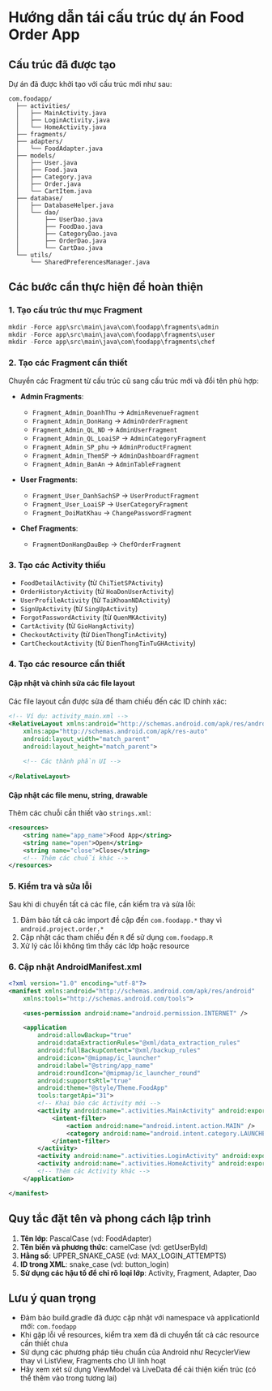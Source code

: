 # Hướng dẫn tái cấu trúc dự án Food Order App

## Cấu trúc đã được tạo

Dự án đã được khởi tạo với cấu trúc mới như sau:

```
com.foodapp/
  ├── activities/
  │   ├── MainActivity.java
  │   ├── LoginActivity.java
  │   └── HomeActivity.java
  ├── fragments/
  ├── adapters/
  │   └── FoodAdapter.java
  ├── models/
  │   ├── User.java
  │   ├── Food.java
  │   ├── Category.java
  │   ├── Order.java
  │   └── CartItem.java
  ├── database/
  │   ├── DatabaseHelper.java
  │   └── dao/
  │       ├── UserDao.java
  │       ├── FoodDao.java
  │       ├── CategoryDao.java
  │       ├── OrderDao.java
  │       └── CartDao.java
  └── utils/
      └── SharedPreferencesManager.java
```

## Các bước cần thực hiện để hoàn thiện

### 1. Tạo cấu trúc thư mục Fragment

```powershell
mkdir -Force app\src\main\java\com\foodapp\fragments\admin
mkdir -Force app\src\main\java\com\foodapp\fragments\user  
mkdir -Force app\src\main\java\com\foodapp\fragments\chef
```

### 2. Tạo các Fragment cần thiết

Chuyển các Fragment từ cấu trúc cũ sang cấu trúc mới và đổi tên phù hợp:

- **Admin Fragments**:
    - `Fragment_Admin_DoanhThu` → `AdminRevenueFragment`
    - `Fragment_Admin_DonHang` → `AdminOrderFragment`
    - `Fragment_Admin_QL_ND` → `AdminUserFragment`
    - `Fragment_Admin_QL_LoaiSP` → `AdminCategoryFragment`
    - `Fragment_Admin_SP_phu` → `AdminProductFragment`
    - `Fragment_Admin_ThemSP` → `AdminDashboardFragment`
    - `Fragment_Admin_BanAn` → `AdminTableFragment`

- **User Fragments**:
    - `Fragment_User_DanhSachSP` → `UserProductFragment`
    - `Fragment_User_LoaiSP` → `UserCategoryFragment`
    - `Fragment_DoiMatKhau` → `ChangePasswordFragment`

- **Chef Fragments**:
    - `FragmentDonHangDauBep` → `ChefOrderFragment`

### 3. Tạo các Activity thiếu

- `FoodDetailActivity` (từ `ChiTietSPActivity`)
- `OrderHistoryActivity` (từ `HoaDonUserActivity`)
- `UserProfileActivity` (từ `TaiKhoanNDActivity`)
- `SignUpActivity` (từ `SingUpActivity`)
- `ForgotPasswordActivity` (từ `QuenMKActivity`)
- `CartActivity` (từ `GioHangActivity`)
- `CheckoutActivity` (từ `DienThongTinActivity`)
- `CartCheckoutActivity` (từ `DienThongTinTuGHActivity`)

### 4. Tạo các resource cần thiết

#### Cập nhật và chỉnh sửa các file layout

Các file layout cần được sửa để tham chiếu đến các ID chính xác:

```xml
<!-- Ví dụ: activity_main.xml -->
<RelativeLayout xmlns:android="http://schemas.android.com/apk/res/android"
    xmlns:app="http://schemas.android.com/apk/res-auto"
    android:layout_width="match_parent"
    android:layout_height="match_parent">
    
    <!-- Các thành phần UI -->
    
</RelativeLayout>
```

#### Cập nhật các file menu, string, drawable

Thêm các chuỗi cần thiết vào `strings.xml`:

```xml
<resources>
    <string name="app_name">Food App</string>
    <string name="open">Open</string>
    <string name="close">Close</string>
    <!-- Thêm các chuỗi khác -->
</resources>
```

### 5. Kiểm tra và sửa lỗi

Sau khi di chuyển tất cả các file, cần kiểm tra và sửa lỗi:

1. Đảm bảo tất cả các import đề cập đến `com.foodapp.*` thay vì `android.project.order.*`
2. Cập nhật các tham chiếu đến `R` để sử dụng `com.foodapp.R`
3. Xử lý các lỗi không tìm thấy các lớp hoặc resource

### 6. Cập nhật AndroidManifest.xml

```xml
<?xml version="1.0" encoding="utf-8"?>
<manifest xmlns:android="http://schemas.android.com/apk/res/android"
    xmlns:tools="http://schemas.android.com/tools">

    <uses-permission android:name="android.permission.INTERNET" />

    <application
        android:allowBackup="true"
        android:dataExtractionRules="@xml/data_extraction_rules"
        android:fullBackupContent="@xml/backup_rules"
        android:icon="@mipmap/ic_launcher"
        android:label="@string/app_name"
        android:roundIcon="@mipmap/ic_launcher_round"
        android:supportsRtl="true"
        android:theme="@style/Theme.FoodApp"
        tools:targetApi="31">
        <!-- Khai báo các Activity mới -->
        <activity android:name=".activities.MainActivity" android:exported="true">
            <intent-filter>
                <action android:name="android.intent.action.MAIN" />
                <category android:name="android.intent.category.LAUNCHER" />
            </intent-filter>
        </activity>
        <activity android:name=".activities.LoginActivity" android:exported="false" />
        <activity android:name=".activities.HomeActivity" android:exported="false" />
        <!-- Thêm các Activity khác -->
    </application>

</manifest>
```

## Quy tắc đặt tên và phong cách lập trình

1. **Tên lớp**: PascalCase (vd: FoodAdapter)
2. **Tên biến và phương thức**: camelCase (vd: getUserById)
3. **Hằng số**: UPPER_SNAKE_CASE (vd: MAX_LOGIN_ATTEMPTS)
4. **ID trong XML**: snake_case (vd: button_login)
5. **Sử dụng các hậu tố để chỉ rõ loại lớp**: Activity, Fragment, Adapter, Dao

## Lưu ý quan trọng

- Đảm bảo build.gradle đã được cập nhật với namespace và applicationId mới: `com.foodapp`
- Khi gặp lỗi về resources, kiểm tra xem đã di chuyển tất cả các resource cần thiết chưa
- Sử dụng các phương pháp tiêu chuẩn của Android như RecyclerView thay vì ListView, Fragments cho UI
  linh hoạt
- Hãy xem xét sử dụng ViewModel và LiveData để cải thiện kiến trúc (có thể thêm vào trong tương lai)
